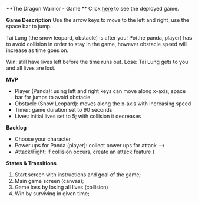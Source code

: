 **The Dragon Warrior - Game ** 
Click <a href="https://patriciakt.github.io/the-dragon-warrior/">here</a> to see the deployed game.


**Game Description**
Use the arrow keys to move to the left and right; use the space bar to jump.

Tai Lung (the snow leopard, obstacle) is after you! Po(the panda, player) has to avoid collision in order to stay in the game, however obstacle speed will increase as time goes on. 

Win: still have lives left before the time runs out.
Lose: Tai Lung gets to you and all lives are lost. 


**MVP**
- Player (Panda): using left and right keys can move along x-axis; space bar for jumps to avoid obstacle
- Obstacle (Snow Leopard): moves along the x-axis with increasing speed
- Timer: game duration set to 90 seconds
- Lives: initial lives set to 5; with collision it decreases

    
**Backlog**
- Choose your character
- Power ups for Panda (player): collect power ups for attack --> 
- Attack/Fight: if collision occurs, create an attack feature (


**States & Transitions**
1. Start screen with instructions and goal of the game;
2. Main game screen (canvas);
3. Game loss by losing all lives (collision)
4. Win by surviving in given time; 
